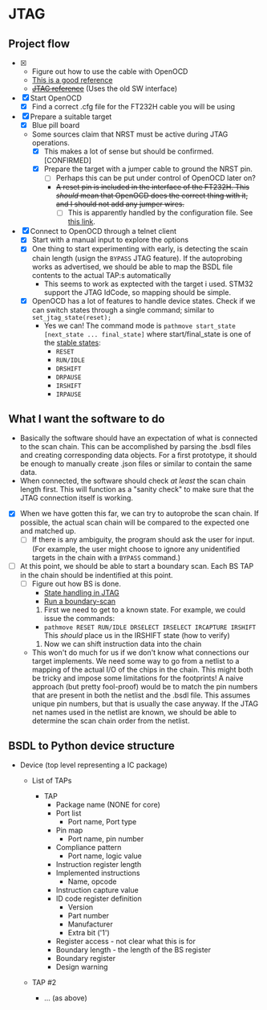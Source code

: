 # JTAG

## Project flow
- [X] - Figure out how to use the cable with OpenOCD
  - [This is a good reference](https://www.allaboutcircuits.com/technical-articles/getting-started-with-openocd-using-ft2232h-adapter-for-swd-debugging/)
  - ~~[JTAG reference](https://balau82.wordpress.com/2013/08/04/jtag-connection-with-openocd-and-ftdi-cable/)~~ (Uses the old SW interface)
- [X] Start OpenOCD
  - [X] Find a correct .cfg file for the FT232H cable you will be using
- [X] Prepare a suitable target
  - [X] Blue pill board
  - Some sources claim that NRST must be active during JTAG operations.
    - [X] This makes a lot of sense but should be confirmed. [CONFIRMED]
    - [X] Prepare the target with a jumper cable to ground the NRST pin.
      - [ ] Perhaps this can be put under control of OpenOCD later on?
      - ~~A reset pin is included in the interface of the FT232H. This _should_ mean that OpenOCD does the correct thing with it, and I should not add any jumper wires.~~
        - [ ] This is apparently handled by the configuration file. See [this link](http://openocd.org/doc-release/html/Debug-Adapter-Configuration.html#index-ftdi).
- [X] Connect to OpenOCD through a telnet client
  - [X] Start with a manual input to explore the options
  - [X] One thing to start experimenting with early, is detecting the scain chain length (usign the `BYPASS` JTAG feature). If the autoprobing works as advertised, we should be able to map the BSDL file contents to the actual TAP:s automatically
    - This seems to work as exptected with the target i used. STM32 support the JTAG IdCode, so mapping should be simple.
  - [X] OpenOCD has a lot of features to handle device states. Check if we can switch states through a single command; similar to `set_jtag_state(reset);`
    - Yes we can! The command mode is `pathmove start_state [next_state ... final_state]` where start/final_state is one of the [stable states](http://openocd.org/doc-release/html/JTAG-Commands.html#TAP-state-names):
      - `RESET`
      - `RUN/IDLE`
      - `DRSHIFT`
      - `DRPAUSE`
      - `IRSHIFT`
      - `IRPAUSE`

## What I want the software to do
- Basically the software should have an expectation of what is connected to the scan chain. This can be accomplished by parsing the .bsdl files and creating corresponding data objects. For a first prototype, it should be enough to manually create .json files or similar to contain the same data.
- When connected, the software should check _at least_ the scan chain length first. This will function as a "sanity check" to make sure that the JTAG connection itself is working.
- [X] When we have gotten this far, we can try to autoprobe the scan chain. If possible, the actual scan chain will be compared to the expected one and matched up.
  - [ ] If there is any ambiguity, the program should ask the user for input. (For example, the user might choose to ignore any unidentified targets in the chain with a `BYPASS` command.)
- [ ] At this point, we should be able to start a boundary scan. Each BS TAP in the chain should be indentified at this point.
  - [ ] Figure out how BS is done.
    - [State handling in JTAG](http://www.fpga4fun.com/JTAG2.html)
    - [Run a boundary-scan](http://www.fpga4fun.com/JTAG4.html)
    1. First we need to get to a known state. For example, we could issue the commands:
      - `pathmove RESET RUN/IDLE DRSELECT IRSELECT IRCAPTURE IRSHIFT`
      This _should_ place us in the IRSHIFT state (how to verify)
    1. Now we can shift instruction data into the chain
  - This won't do much for us if we don't know what connections our target implements. We need some way to go from a netlist to a mapping of the actual I/O of the chips in the chain. This might both be tricky and impose some limitations for the footprints! A naive approach (but pretty fool-proof) would be to match the pin numbers that are present in both the netlist and the .bsdl file. This assumes unique pin numbers, but that is usually the case anyway. If the JTAG net names used in the netlist are known, we should be able to determine the scan chain order from the netlist.

## BSDL to Python device structure
- Device (top level representing a IC package)
  - List of TAPs
    - TAP
      - Package name (NONE for core)
      - Port list
        - Port name, Port type
      - Pin map
        - Port name, pin number
      - Compliance pattern
        - Port name, logic value
      - Instruction register length
      - Implemented instructions
        - Name, opcode
      - Instruction capture value
      - ID code register definition
        - Version
        - Part number
        - Manufacturer
        - Extra bit ('1')
      - Register access - not clear what this is for
      - Boundary length - the length of the BS register
      - Boundary register
      - Design warning


  - TAP #2
    - ... (as above)

